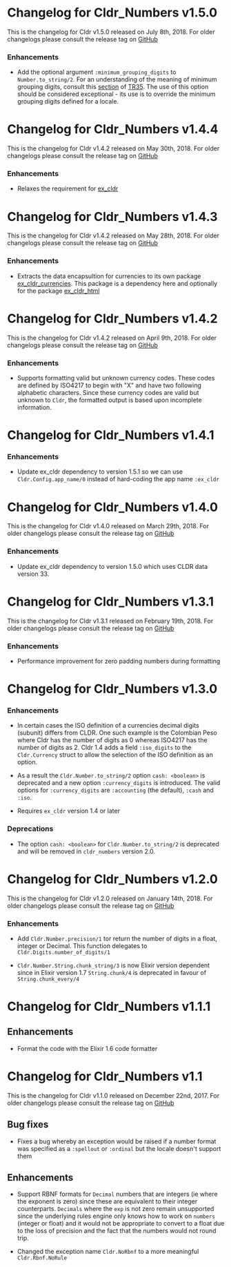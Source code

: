 # Changelog for Cldr_Numbers v1.5.0

This is the changelog for Cldr v1.5.0 released on July 8th, 2018.  For older changelogs please consult the release tag on [GitHub](https://github.com/kipcole9/cldr_numbers/tags)

### Enhancements

* Add the optional argument `:minimum_grouping_digits` to `Number.to_string/2`.  For an understanding of the meaning of minimum grouping digits, consult this [section](https://unicode.org/reports/tr35/tr35-numbers.html#Examples_of_minimumGroupingDigits) of [TR35](https://unicode.org/reports/tr35/tr35-numbers.html).  The use of this option should be considered exceptional - its use is to override the minimum grouping digits defined for a locale.

# Changelog for Cldr_Numbers v1.4.4

This is the changelog for Cldr v1.4.2 released on May 30th, 2018.  For older changelogs please consult the release tag on [GitHub](https://github.com/kipcole9/cldr_numbers/tags)

### Enhancements

* Relaxes the requirement for [ex_cldr](https://hex.pm/packages/ex_cldr)

# Changelog for Cldr_Numbers v1.4.3

This is the changelog for Cldr v1.4.2 released on May 28th, 2018.  For older changelogs please consult the release tag on [GitHub](https://github.com/kipcole9/cldr_numbers/tags)

### Enhancements

* Extracts the data encapsultion for currencies to its own package [ex_cldr_currencies](https://hex.pm/packages/ex_cldr_currencies).  This package is a dependency here and optionally for the package [ex_cldr_html](https://hex.pm/packages/ex_cldr_html)

# Changelog for Cldr_Numbers v1.4.2

This is the changelog for Cldr v1.4.2 released on April 9th, 2018.  For older changelogs please consult the release tag on [GitHub](https://github.com/kipcole9/cldr_numbers/tags)

### Enhancements

* Supports formatting valid but unknown currency codes.  These codes are defined by ISO4217 to begin with "X" and have two following alphabetic characters.  Since these currency codes are valid but unknown to `Cldr`, the formatted output is based upon incomplete information.

# Changelog for Cldr_Numbers v1.4.1

### Enhancements

* Update ex_cldr dependency to version 1.5.1 so we can use `Cldr.Config.app_name/0` instead of hard-coding the app name `:ex_cldr`

# Changelog for Cldr_Numbers v1.4.0

This is the changelog for Cldr v1.4.0 released on March 29th, 2018.  For older changelogs please consult the release tag on [GitHub](https://github.com/kipcole9/cldr_numbers/tags)

### Enhancements

* Update ex_cldr dependency to version 1.5.0 which uses CLDR data version 33.

# Changelog for Cldr_Numbers v1.3.1

This is the changelog for Cldr v1.3.1 released on February 19th, 2018.  For older changelogs please consult the release tag on [GitHub](https://github.com/kipcole9/cldr_numbers/tags)

### Enhancements

* Performance improvement for zero padding numbers during formatting

# Changelog for Cldr_Numbers v1.3.0

### Enhancements

* In certain cases the ISO definition of a currencies decimal digits (subunit) differs from CLDR. One such example is the Colombian Peso where Cldr has the number of digits as 0 whereas ISO4217 has the number of digits as 2.  Cldr 1.4 adds a field `:iso_digits` to the `Cldr.Currency` struct to allow the selection of the ISO definition as an option.

* As a result the `Cldr.Number.to_string/2` option `cash: <boolean>` is deprecated and a new option `:currency_digits` is introduced.  The valid options for `:currency_digits` are `:accounting` (the default), `:cash` and `:iso`.

* Requires `ex_cldr` version 1.4 or later

### Deprecations

* The option `cash: <boolean>` for `Cldr.Number.to_string/2` is deprecated and will be removed in `cldr_numbers` version 2.0.

# Changelog for Cldr_Numbers v1.2.0

This is the changelog for Cldr v1.2.0 released on January 14th, 2018.  For older changelogs please consult the release tag on [GitHub](https://github.com/kipcole9/cldr_numbers/tags)

### Enhancements

* Add `Cldr.Number.precision/1` tor return the number of digits in a float, integer or Decimal.  This function delegates to `Cldr.Digits.number_of_digits/1`

* `Cldr.Number.String.chunk_string/3` is now Elixir version dependent since in Elixir version 1.7 `String.chunk/4` is deprecated in favour of `String.chunk_every/4`

# Changelog for Cldr_Numbers v1.1.1

## Enhancements

* Format the code with the Elixir 1.6 code formatter

# Changelog for Cldr_Numbers v1.1

This is the changelog for Cldr v1.1.0 released on December 22nd, 2017.  For older changelogs please consult the release tag on [GitHub](https://github.com/kipcole9/cldr_numbers/tags)

## Bug fixes

* Fixes a bug whereby an exception would be raised if a number format was specified as a `:spellout` or `:ordinal` but the locale doesn't support them

## Enhancements

* Support RBNF formats for `Decimal` numbers that are integers (ie where the exponent is zero) since these are equivalent to their integer counterparts.  `Decimals` where the `exp` is not zero remain unsupported since the underlying rules engine only knows how to work on `numbers` (integer or float) and it would not be appropriate to convert to a float due to the loss of precision and the fact that the numbers would not round trip.

* Changed the exception name `Cldr.NoRbnf` to a more meaningful `Cldr.Rbnf.NoRule`
